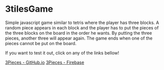 # 3tilesGame
Simple javascript game similar to tetris where the player has three blocks. A random piece appears in each block and the player has to put the pieces of the three blocks on the board in the order he wants. By putting the three pieces, another three will appear again. The game ends when one of the pieces cannot be put on the board.

If you want to test it out, click on any of the links bellow!

[3Pieces - GitHub.io](https://pieces3.web.app/)
[3Pieces - Firebase](https://gerfresneda.github.io/3tilesGame/)
